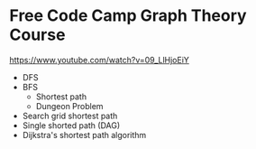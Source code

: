 # Free Code Camp Graph Theory Course

<https://www.youtube.com/watch?v=09_LlHjoEiY>

- DFS
- BFS
  - Shortest path
  - Dungeon Problem
- Search grid shortest path
- Single shorted path (DAG)
- Dijkstra's shortest path algorithm
